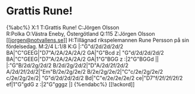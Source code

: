 # Grattis Rune!

{%abc%}
X:1
T:Grattis Rune!
C:Jörgen Olsson  
R:Polka
O:Västra Eneby, Östergötland
Q:115
Z:Jörgen Olsson [[jorgen@notvallens.se]]
H:Tillägnad rikspelemannen Rune Persson på sin fördelsedag.
M:2/4
L:1/8
K:G
|:"G"d/2d/2d/2d/2 BA|"C"GEEG|"D7"A/2A/2A/2A/2 GA|"G"Bcd z|
"G"d/2d/2d/2d/2 BA|"C"GEEG|"D7"A/2A/2A/2A/2 GA|1"G"BGG z :|2"G"BGGd ||
|:"G"B/2d/2g/2d/2 B/2d/2g/2d/2|"D"A/2d/2f/2d/2 A/2d/2f/2d/2|"Em"B/2e/2g/2e/2 B/2e/2g/2e/2|"C"c/2e/2g/2e/2 c/2e/2g/2e/2|
"G"d/2d/2d/2d/2 Bd|"C"e/2e/2e/2e/2 ce|"D7"f/2f/2f/2f/2 ef|1"G"gdG z :|2"G"gggz |]
{%endabc%}
[[!ackord]]



